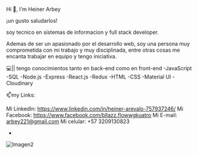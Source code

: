 Hi 👋, I'm Heiner Arbey


¡un gusto saludarlos! 

soy tecnico en sistemas de informacion y full stack developer.

Ademas de ser un apasionado por el desarrollo web, soy una persona muy comprometida con mi trabajo y muy disciplinada, entre otras cosas me encanta trabajar en equipo y tengo iniciativa.

💻||  tengo conocimientos tanto en
 back-end como en front-end 
-JavaScript
-SQL
-Node.js
-Express
-React.js
-Redux
-HTML
-CSS
-Material UI
-Cloudinary

📫my Links:

Mi LinkedIn:
https://www.linkedin.com/in/heiner-arevalo-757937246/
Mi Facebook:
https://www.facebook.com/bllazz.flowwgkuatro
Mi E-mail:
arbey221@gmail.com
Mi celular:
+57 3209130823


-
![Imagen2](https://user-images.githubusercontent.com/91568324/200653990-707da486-e702-498e-99d1-09f1eb929e2b.jpg)

